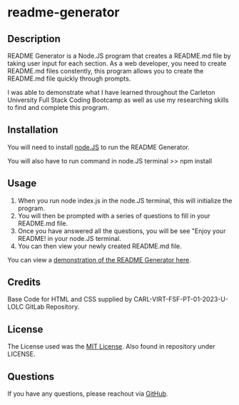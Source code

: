 # readme-generator

## Description

README Generator is a Node.JS program that creates a README.md file by taking user input for each section. As a web developer, you need to create README.md files constently, this program allows you to create the README.md file quickly through prompts. 

I was able to demonstrate what I have learned throughout the Carleton University Full Stack Coding Bootcamp as well as use my researching skills to find and complete this program.

## Installation

You will need to install [node.JS](https://nodejs.org/en/download) to run the README Generator. 

You will also have to run command in node.JS terminal >> npm install

## Usage

1. When you run node index.js in the node.JS terminal, this will initialize the program.
2. You will then be prompted with a series of questions to fill in your README.md file. 
3. Once you have answered all the questions, you will be see "Enjoy your README! in your node.JS terminal. 
4. You can then view your newly created README.md file. 

You can view a [demonstration of the README Generator here](https://drive.google.com/file/d/1LWxGBvSs35QFBsXc9sxgDDMb2cZe01Nf/view).

## Credits

Base Code for HTML and CSS supplied by CARL-VIRT-FSF-PT-01-2023-U-LOLC GitLab Repository.

## License

The License used was the [MIT License](https://choosealicense.com/licenses/mit/). Also found in repository under LICENSE.

## Questions

If you have any questions, please reachout via [GitHub](https://github.com/mdeluca13/).